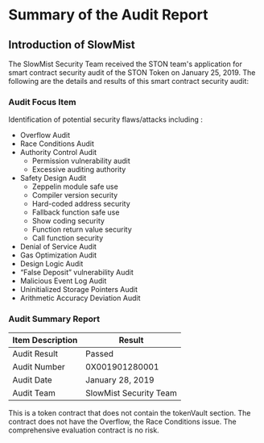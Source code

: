 
# Summary of the Audit Report

## Introduction of SlowMist

The SlowMist Security Team received the STON team's application for smart contract security
audit of the STON Token on January 25, 2019. The following are the details and results of this
smart contract security audit:

### Audit Focus Item 
Identification of potential security flaws/attacks including :
* Overflow Audit
* Race Conditions Audit
* Authority Control Audit
    * Permission vulnerability audit
    * Excessive auditing authority
* Safety Design Audit
    * Zeppelin module safe use
    * Compiler version security
    * Hard-coded address security
    * Fallback function safe use
    * Show coding security
    * Function return value security
    * Call function security
* Denial of Service Audit
* Gas Optimization Audit
* Design Logic Audit
* “False Deposit” vulnerability Audit
* Malicious Event Log Audit
* Uninitialized Storage Pointers Audit
* Arithmetic Accuracy Deviation Audit

### Audit Summary Report 
| Item Description | Result |
| ------------- | ------------- |
| Audit Result | Passed |
| Audit Number | 0X001901280001 |
| Audit Date | January 28, 2019 |
| Audit Team | SlowMist Security Team |

This is a token contract that does not contain the tokenVault section. The
contract does not have the Overflow, the Race Conditions issue. The comprehensive
evaluation contract is no risk.
